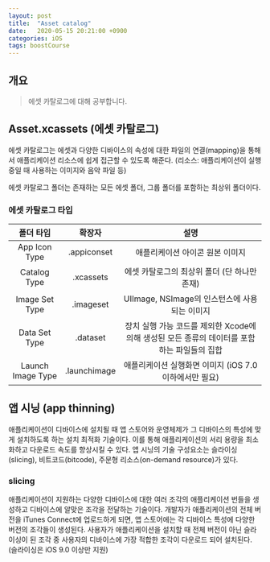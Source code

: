 ```yaml
---
layout: post
title:  "Asset catalog"
date:   2020-05-15 20:21:00 +0900
categories: iOS
tags: boostCourse
---
```


## 개요
> 에셋 카탈로그에 대해 공부합니다.

## Asset.xcassets (에셋 카탈로그)
에셋 카탈로그는 에셋과 다양한 디바이스의 속성에 대한 파일의 연결(mapping)을 통해서 애플리케이션 리소스에 쉽게 접근할 수 있도록 해준다.
(리소스: 애플리케이션이 실행 중일 때 사용하는 이미지와 음악 파일 등)

에셋 카탈로그 폴더는 존재하는 모든 에셋 폴더, 그룹 폴더를 포함하는 최상위 폴더이다.

### 에셋 카탈로그 타입
| 폴더 타입 | 확장자 | 설명 |
|:--:|:--:|:--:|
| App Icon Type  | .appiconset  | 애플리케이션 아이콘 원본 이미지
| Catalog Type | .xcassets | 에셋 카탈로그의 최상위 폴더 (단 하나만 존재)
| Image Set Type | .imageset | UIImage, NSImage의 인스턴스에 사용되는 이미지
| Data Set Type | .dataset | 장치 실행 가능 코드를 제외한 Xcode에 의해 생성된 모든 종류의 데이터를 포함하는 파일들의 집합
| Launch Image Type | .launchimage | 애플리케이션 실행화면 이미지 (iOS 7.0 이하에서만 필요)

## 앱 시닝 (app thinning)
애플리케이션이 디바이스에 설치될 때 앱 스토어와 운영체제가 그 디바이스의 특성에 맞게 설치하도록 하는 설치 최적화 기술이다. 이를 통해 애플리케이션의 서리 용량을 최소화하고 다운로드 속도를 향상시킬 수 있다.
앱 시닝의 기술 구성요소는 슬라이싱(slicing), 비트코드(bitcode), 주문형 리소스(on-demand resource)가 있다.

### slicing
애플리케이션이 지원하는 다양한 디바이스에 대한 여러 조각의 애플리케이션 번들을 생성하고 디바이스에 알맞은 조각을 전달하는 기술이다. 개발자가 애플리케이션의 전체 버전을 iTunes Connect에 업로드하게 되면, 앱 스토어에는 각 디바이스 특성에 다양한 버전의 조각들이 생성된다. 사용자가 애플리케이션을 설치할 때 전체 버전이 아닌 슬라이싱이 된 조각 중 사용자의 디바이스에 가장 적합한 조각이 다운로드 되어 설치된다. (슬라이싱은 iOS 9.0 이상만 지원)

